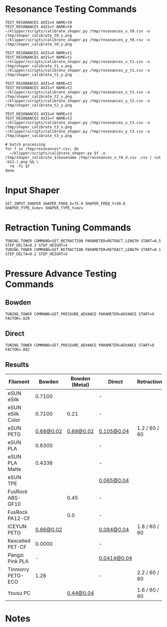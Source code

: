 # Resonance Testing Commands

```
TEST_RESONANCES AXIS=X NAME=t0
TEST_RESONANCES AXIS=Y NAME=t0
~/klipper/scripts/calibrate_shaper.py /tmp/resonances_x_t0.csv -o /tmp/shaper_calibrate_t0_x.png
~/klipper/scripts/calibrate_shaper.py /tmp/resonances_y_t0.csv -o /tmp/shaper_calibrate_t0_y.png

TEST_RESONANCES AXIS=X NAME=t1
TEST_RESONANCES AXIS=Y NAME=t1
~/klipper/scripts/calibrate_shaper.py /tmp/resonances_x_t1.csv -o /tmp/shaper_calibrate_t1_x.png
~/klipper/scripts/calibrate_shaper.py /tmp/resonances_y_t1.csv -o /tmp/shaper_calibrate_t1_y.png

TEST_RESONANCES AXIS=X NAME=t2
TEST_RESONANCES AXIS=Y NAME=t2
~/klipper/scripts/calibrate_shaper.py /tmp/resonances_x_t2.csv -o /tmp/shaper_calibrate_t2_x.png
~/klipper/scripts/calibrate_shaper.py /tmp/resonances_y_t2.csv -o /tmp/shaper_calibrate_t2_y.png

TEST_RESONANCES AXIS=X NAME=t3
TEST_RESONANCES AXIS=Y NAME=t3
~/klipper/scripts/calibrate_shaper.py /tmp/resonances_x_t3.csv -o /tmp/shaper_calibrate_t3_x.png
~/klipper/scripts/calibrate_shaper.py /tmp/resonances_y_t3.csv -o /tmp/shaper_calibrate_t3_y.png

# batch processing
for f in /tmp/resonances*.csv; do
  ~/klipper/scripts/calibrate_shaper.py $f -o /tmp/shaper_calibrate_$(basename /tmp/resonances_x_t0_d.csv .csv | cut -b12-).png && \
  rm -fv $f
done

```

# Input Shaper

```
SET_INPUT_SHAPER SHAPER_FREQ_X=75.8 SHAPER_FREQ_Y=50.6 SHAPER_TYPE_X=mzv SHAPER_TYPE_Y=mzv
```

# Retraction Tuning Commands

```
TUNING_TOWER COMMAND=SET_RETRACTION PARAMETER=RETRACT_LENGTH START=0.5 STEP_DELTA=0.3 STEP_HEIGHT=5
TUNING_TOWER COMMAND=SET_RETRACTION PARAMETER=RETRACT_LENGTH START=0.1 STEP_DELTA=0.2 STEP_HEIGHT=5
```

# Pressure Advance Testing Commands

## Bowden

```
TUNING_TOWER COMMAND=SET_PRESSURE_ADVANCE PARAMETER=ADVANCE START=0 FACTOR=.020
```

## Direct

```
TUNING_TOWER COMMAND=SET_PRESSURE_ADVANCE PARAMETER=ADVANCE START=0 FACTOR=.002
```

## Results

| Filament          | Bowden    | Bowden (Metal) | Direct      | Retraction    | Retraction (DDE) | Temp. | Flow   | Comments      |
| ----------------- | --------- | -------------- | ----------- | ------------- | ---------------- | ----- | ------ | ------------- |
| eSUN eSilk        | 0.7100    |                | -           |               |                  | 210   |        |               |
| eSUN eSilk Color  | 0.7100    | 0.21           | -           |               |                  | 210   |        |               |
| eSUN PETG         | 0.68@0.02 | 0.68@0.02      | 0.105@0.04  | 1.2 / 60 / 60 | 0.4 / 60 / 60    | 240   | 0.9765 | Max flow 6.0  |
| eSUN PLA          | 0.6300    |                | -           |               |                  | 220   |        |               |
| eSUN PLA Matte    | 0.4336    |                | -           |               |                  | 230   |        |               |
| eSUN TPE          |           |                | 0.065@0.04  |               | 2.3 / 60 / 60    | 230   |        | Max flow 4.0  |
| FusRock ABS-GF10  |           | 0.45           | -           |               |                  | 270   |        |               |
| FusRock PA12-CF   |           | 0.0            | -           |               |                  | 280   |        |               |
| ICEYUN PETG       | 0.66@0.02 |                | 0.084@0.04  | 1.8 / 60 / 60 | 0.44 / 60 /60    | 240   | 0.966  | Max flow 6.0  |
| Kexcelled PET-CF  | 0.0000    |                | -           |               |                  | 300   |        |               |
| Pangzi Pink PLA   | -         |                | 0.0414@0.04 |               |                  | 220   |        |               |
| Tinmorry PETG-ECO | 1.26      |                | -           | 2.2 / 60 / 60 |                  | 230   |        |               |
| Yousu PC          |           | 0.44@0.04      |             | 1.6 / 60 / 60 |                  | 300   | 0.97   | Max flow 10.0 |

# Notes

